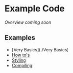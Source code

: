 # Example Code #

*Overview coming soon*

## Examples ##

* [Very Basics](./Very Basics)
* [How to's](./How-tos)
* [Styling](./Styling)
* [Compiling](./Compiling)
